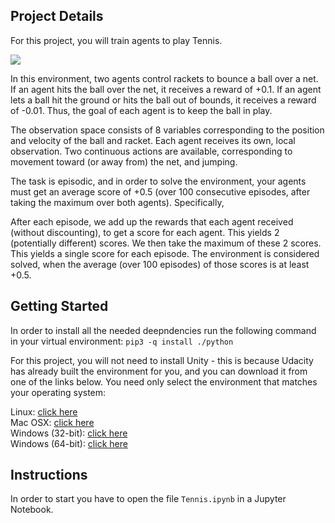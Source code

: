 ## Project Details

For this project, you will train agents to play Tennis.

![](https://video.udacity-data.com/topher/2018/May/5af7955a_tennis/tennis.png)

In this environment, two agents control rackets to bounce a ball over a net. If an agent hits the ball over the net, it receives a reward of +0.1. If an agent lets a ball hit the ground or hits the ball out of bounds, it receives a reward of -0.01. Thus, the goal of each agent is to keep the ball in play.

The observation space consists of 8 variables corresponding to the position and velocity of the ball and racket. Each agent receives its own, local observation. Two continuous actions are available, corresponding to movement toward (or away from) the net, and jumping.

The task is episodic, and in order to solve the environment, your agents must get an average score of +0.5 (over 100 consecutive episodes, after taking the maximum over both agents). Specifically,

After each episode, we add up the rewards that each agent received (without discounting), to get a score for each agent. This yields 2 (potentially different) scores. We then take the maximum of these 2 scores.
This yields a single score for each episode.
The environment is considered solved, when the average (over 100 episodes) of those scores is at least +0.5.

## Getting Started

In order to install all the needed deepndencies run the following command in your virtual environment:
`pip3 -q install ./python`

For this project, you will not need to install Unity - this is because Udacity has already built the environment for you, and you can download it from one of the links below. You need only select the environment that matches your operating system:

Linux: [click here](https://s3-us-west-1.amazonaws.com/udacity-drlnd/P3/Tennis/Tennis_Linux.zip)   
Mac OSX: [click here](https://s3-us-west-1.amazonaws.com/udacity-drlnd/P3/Tennis/Tennis.app.zip)   
Windows (32-bit): [click here](https://s3-us-west-1.amazonaws.com/udacity-drlnd/P3/Tennis/Tennis_Windows_x86.zip)   
Windows (64-bit): [click here](https://s3-us-west-1.amazonaws.com/udacity-drlnd/P3/Tennis/Tennis_Windows_x86_64.zip)   

## Instructions

In order to start you have to open the file `Tennis.ipynb` in a Jupyter Notebook.
